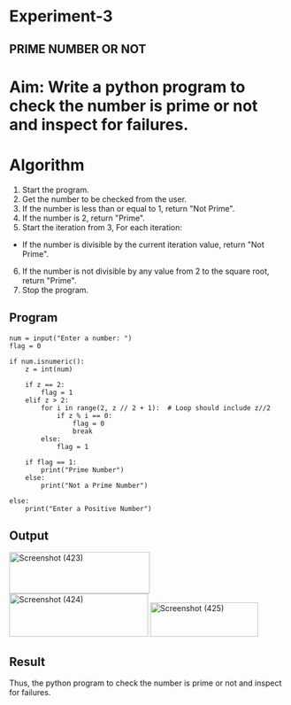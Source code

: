 # Experiment-3
## PRIME NUMBER OR NOT

# Aim: Write a python program to check the number is prime or not and inspect for failures. 

# Algorithm
1. Start the program.
2. Get the number to be checked from the user.
3. If the number is less than or equal to 1, return "Not Prime".
4. If the number is 2, return "Prime".
5. Start the iteration from 3, For each iteration:
 - If the number is divisible by the current iteration value, return "Not Prime".
6. If the number is not divisible by any value from 2 to the square root, return "Prime".
7. Stop the program. 

## Program

```
num = input("Enter a number: ")  
flag = 0  

if num.isnumeric():  
    z = int(num)  

    if z == 2:  
        flag = 1  
    elif z > 2:  
        for i in range(2, z // 2 + 1):  # Loop should include z//2
            if z % i == 0:  
                flag = 0  
                break  
        else:  
            flag = 1  

    if flag == 1:  
        print("Prime Number")  
    else:  
        print("Not a Prime Number")  

else:  
    print("Enter a Positive Number")

```
## Output


<img width="254" height="75" alt="Screenshot (423)" src="https://github.com/user-attachments/assets/6174939d-640a-4180-86bc-b02feb11220d" />



<img width="251" height="78" alt="Screenshot (424)" src="https://github.com/user-attachments/assets/fa8c6098-060c-412b-81cd-098b1d470b28" />




<img width="195" height="62" alt="Screenshot (425)" src="https://github.com/user-attachments/assets/c5cb9148-8886-4c9a-93d8-9da0378d3884" />





## Result

Thus, the python program to check the number is prime or not and inspect for failures.
